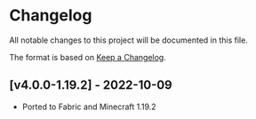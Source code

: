 # Changelog
All notable changes to this project will be documented in this file.

The format is based on [Keep a Changelog].

## [v4.0.0-1.19.2] - 2022-10-09
- Ported to Fabric and Minecraft 1.19.2

[Keep a Changelog]: https://keepachangelog.com/en/1.0.0/
